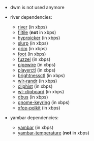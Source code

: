  - dwm is not used anymore
 - river dependencies:
    * [river](https://codeberg.org/river/river) (in xbps)
    * [filtile](https://github.com/pkulak/filtile) (**not** in xbps)
    * [hyprpicker](https://github.com/hyprwm/hyprpicker) (in xbps)
    * [slurp](https://wayland.emersion.fr/slurp) (in xbps)
    * [grim](https://wayland.emersion.fr/grim) (in xbps)
    * [foot](https://codeberg.org/dnkl/foot) (in xbps)
    * [fuzzel](https://codeberg.org/dnkl/fuzzel) (in xbps)
    * [pipewire](https://gitlab.freedesktop.org/pipewire/pipewire) (in xbps)
    * [playerctl](https://github.com/altdesktop/playerctl) (in xbps)
    * [brightnessctl](https://github.com/Hummer12007/brightnessctl) (in xbps)
    * [wlr-randr](https://gitlab.freedesktop.org/emersion/wlr-randr) (in xbps)
    * [cliphist](https://github.com/sentriz/cliphist) (in xbps)
    * [wl-clipboard](https://github.com/bugaevc/wl-clipboard) (in xbps)
    * [dbus](https://dbus.freedesktop.org) (in xbps)
    * [gnome-keyring](https://gitlab.gnome.org/GNOME/gnome-keyring) (in xbps)
    * [xfce-polkit](https://github.com/ncopa/xfce-polkit) (in xbps)

 - yambar dependencies:
    * [yambar](https://codeberg.org/dnkl/foot) (in xbps)
    * [yambar-temperature](https://github.com/Delgan/yambar-temperature) (**not** in xbps)
